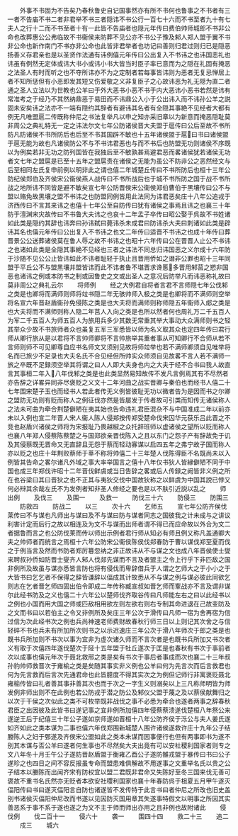 <!-- { "loadSidebar": true } -->
　　外事不书固为不告矣乃春秋鲁史自记国事然亦有所不书何也鲁事之不书者有三一者不告庙不书二者非君举不书三者隠讳不书公行一百七十六而不书至者九十有七夫人之行十二而不书至者十有一此皆不告庙者也隠元年传曰费伯帅师城郎不书非公命也改葬惠公公弗临故不书衞侯来防葬不见公亦不书公子豫及邾人郑人盟于翼不书非公命也新作南门不书亦非公命也此皆非君举者也坊记曰善则归君过则归已是隠恶扬善义存君亲也是以圣贤作法通有讳例僖元年传曰公出复入不书讳之也讳国恶礼也讳虽有例然无定体或讳大书小或讳小书大皆当时臣子率已意而为之隠在礼固有掩恶之法圣人有时而听之也不夺所讳亦不为之定制者若每事皆讳则为恶者无复忌惮居上者不知所惩但有小恶即发其短又伤爱敬之义非复臣子之心故讳恶为礼无隠为直二者通之圣人立法以为世教也公羊曰于外大恶书小恶不书于内大恶讳小恶书若然是讳有常准考之于经乃不其然纳鼎恶于易田而不讳鼎公入小于公出讳入而不讳孙公羊之説固未安矣讳之法亦不一端有隠约其辞者有避讳其名者有全隠其事絶不见经者大都有例无凡唯盟扈二传既称仲尼之书法复举凡以申之知亦采旧章以为新意而掩恶隠耻莫非周公之典礼特无一定之讳法尔文七年公防诸侯晋大夫盟于扈传曰公后至故不书所防凡防诸侯不书所防后也后至不书其国辟不敏也十五年诸侯盟于扈曰书曰诸侯盟于扈无能为故也凡诸侯防公不与不书讳君恶也与而不书后也防盟无功则诸侯不序既以为例矣若非无功之防列国皆在我独后至不敏孰甚焉避君恶而畧诸侯犹若诸侯无功者文七年之盟扈是已至十五年之盟扈责在诸侯之无能为虽公不防非公之恶然经文与后至相同左氏复申前例以明非此之谓也僖二年城楚丘传曰不书所防后也桓十三年公防纪侯郑伯及齐侯宋公衞侯燕人战传曰不书所战后也于城不书所防之国于战不书所战之地所讳不同皆是避不敏矣宣七年公防晋侯宋公衞侯郑伯曹伯于黑壤传曰公不与盟以赂免故黑壤之盟不书讳之也防盟同例皆用此法同为讳君恶矣庄十八年公追戎于济西传曰不言其来讳之也僖十七年公至自防传曰犹有诸侯之事焉且讳之也襄三十年防于澶渊宋灾故传曰不书鲁大夫讳之也哀十二年孟子卒传曰昭公娶于呉故不书姓诸如此类是隠约其辞也讳奔曰孙讳弑曰薨讳杀未成君曰防讳杀大夫曰刺诸如此类是辟讳其名也僖元年传曰公出复入不书讳之也文二年传曰适晋不书讳之也成十年传曰葬晋景公公送葬诸侯莫在鲁人辱之故不书讳之也昭十六年传曰公在晋晋人止公不书讳之也诸如此类是全隠其事絶不见经也三者之讳法不同总归讳国恶之义尔成十六年防于沙随不见公公止皆讳如此不讳者耻轻于执止且晋用侨如之谮非公罪也昭十三年同盟于平丘公不与盟黑壤并盟皆讳而此不讳者鲁不堪晋求谗慝多晋用邾莒之愬非国恶也诸讳之例或本防书之制或因鲁史之文或出圣人之意况后防举凡而讳恶称礼故曰莫非周公之典礼云尔
　　将师例
　　经之大例君自将者言君不言师隠七年公伐邾之类是也卿将而满师则师将竝书隠二年无骇帅师入极之类是也卿将而不满师则空举将名宣六年晋赵盾衞孙免侵陈之类是也大夫将而满师则称师隠五年衞师入郕之类是也大夫将而不满师则称人隐二年莒人入向之类是也所以然者何也周礼万二千五百人为军二千五百人为师五百人为旅用兵多少其数无常重其举大事动大众满师则书之轻其举众少故不书旅师者众也虽复五军三军悉皆以师为名义取其众也定四年传曰君行师从卿行旅从是以君将不言帅师卿将不言帅旅举其重者事从可知卿行不合师从若不言师则师不可见卿尊自应书名师文又须别见故将师竝举也若不满师卿须自见唯举将名而已旅少不足录也大夫名氏不合见经但所帅实众师须自见故畧不言人若不满师一旅之卒既不足録须空举其将谓之曰人人即大夫身也内之大夫于经不合书曰我人故直言其事桓二年入八年伐邾之类是也此类显然易知故传不发凡言例焉其有不尽然者亦告辞之详畧异同非尽褒贬之义文十二年河曲之战实晋卿与秦伯也而经书人僖二十七年围宋楚子玉也而经书人若此者传无义例皆彼耻无功以微者告为是因而书之尔卿之盟防无功则有贬而称人之例征伐亦然是皆屡发于传者故可引类而知传无诸侯称人之法未可曲为牵合荆楚僻陋在夷其始也告命违礼君臣混杂不与中国准成二年以前亦未以入例也宣二年晋人宋人衞人陈人侵郑按传郑受楚命伐宋囚华元获乐吕此晋之不竞也赵盾兴诸侯之师将为宋报耻乃畏越椒之众托辞班师以虚诸侯之望所以贬而称人也襄八年郑人侵蔡陈蔡楚之与国郑欲亲晋伐陈入之且以东门之怨子产有辞故免于讥及其侵蔡既无晋命又无直辞且无怨于蔡而轻动寡谋以启四五年之弗宁故子国而称人亦以贬之也庄十年荆败蔡师于莘不称将帅僖二十三年楚人伐陈得臣不名既尚未以入例皆其告命之畧尔诸凡外域之事大率举国言之僖十八年仅书狄人皆縁僻陋不同于中国也成三年郑伐许昭十二年晋伐鲜虞或当日告辞之畧或后人传録之阙皆非义例之所在也谷梁曰其曰晋狄之也不正其与夷狄交伐中国故狄称之以鲜虞为中国其説已悖又何必辩其余哉左氏不为发例者知非圣人修经之要也是以不肤引近説以乱之
　　师出例
　　及伐三
　　及围一
　　及救一
　　防伐三十六
　　防侵三
　　防围三
　　防救四
　　防战二
　　以三
　　次十六
　　乞师五
　　宣七年公防齐侯伐莱传曰不与谋也凡师出与谋曰及不与谋曰防与谋者同志之国彼我之计未成与之讲议利害计定而后行之故以相连及为文不与谋而出师者谓不得已而应命故以外合为文二者据鲁而言之也公防伐莱而传以师出示例者君行师从知必有师且例又称凡盖通卿大夫之帅师者而统言之焉桓十六年公防宋公衞侯陈侯伐郑春防于曹以谋伐郑至夏而伐之于例当言及然而书防者郑厉簒忽纳之非正故讳从不与谋之文也成八年晋侯使士燮来聘叔孙侨如防晋士燮齐人邾人伐郯先谋而不言及者盟主之令上行乎下非匹敌之国非例所及故虽与谋亦悉皆言防也将有侵伐而卑辞借兵于人谓之乞师大之于小小之于大皆书曰乞乞者不保得之辞皆谦辞以偪成其计故悉从不与谋之例与谋必彼此同欲乞则志在乞者晋乞师四固出伯令即成二年传称臧宣叔如晋乞师而鞌战亦不言及谓非谋尔此经书防及之义也僖二十六年公以楚师伐齐取谷传曰凡师能左右之曰以此经书以之例也小国而用大国之师或匹敌相用欲左则左欲右则右专制其命进退在己故变防及之文而书曰以若伯主之令又非例所及矣庄三年公次于滑传曰凡师一宿为舍再宿为信过信为次此经书次之例也兵尚神速老师费财故春秋行师三日以上则记其次舍之与信轻碎不书也兵未有所加所次则书之以示迟速庄三年公次于滑八年师次于郎之类是也既书兵所加则不书次以事为宜非为虚次诸久师而不言次者是也既书兵所加又书次者义有取于次僖四年遂伐楚次于陉十五年盟于牡丘遂次于匡是也春秋有书次于事前者次以成事也僖元年次于聂北救邢之类是矣有书次于事后者事成而次也襄二十三年叔孙豹帅师救晋次于雍榆之类是矣随其事实非义例也公羊曰何为先言次而后言救君也何为先言救而后言次先通君命也此皆臆度不得其实次之为例但记师行非寓褒贬聂北雍榆传皆曰礼者善其事非善其次也而于次之一字生义则溺矣以上三凡称师明皆为师发例非师出则不在此例也若公防戎于潜之防公及邾仪父盟于蔑之及以蔡侯献舞归之以次于干侯之次似此之类不可枚举既非战伐之事不必悉为牵合也遂者两事之辞春秋君臣之出因彼及此皆书曰遂记事之宜非例所加僖四年侵蔡蔡溃遂伐楚桓八年祭公来遂逆王后于纪僖三十年公子遂如京师遂如晋桓十八年公防齐侯于泺公与夫人姜氏遂如齐如此之类本谋为二事也僖六年伐郑围新城楚人围许诸侯遂救许庄十九年公子结媵陈人之妇于鄄遂及齐侯宋公盟如此之类本未谋而因事便行也但有两事即书为遂不别其本谋与否公羊曰遂者何生事也不尽然矣大夫出竟有可以安社稷利国家者则专之文八年冬十月壬午公子遂防晋赵盾盟于衡雍乙酉公子遂防雒戎盟于暴传曰书曰公子遂珍之也四日之间不容反报虽专命而盟患难俱解故不用遂事之文重举名氏以贵之公子结本以媵陈而出闻齐宋有防权宜以盟二君既非君命又失陈好至冬三国来伐无善可褒故不重书名氏然亦无贬者本欲安社稷利国家也襄十年春防呉于柤夏五月甲午遂灭偪阳传曰书曰遂灭偪阳言自防也诸遂皆不发传特于此言书曰者仲尼之所改也旧史盖别书诸侯灭偪阳仲尼改而书遂以见因防灭国用章其失遂事特假文以明事之所因其实善恶系于事不系于遂也遂之为文不主于师而师出亦用之且非例也故附诸此
　　侵伐例
　　伐二百十一
　　侵六十
　　袭一
　　围四十四
　　救二十三
　　追二
　　戍三
　　城六
